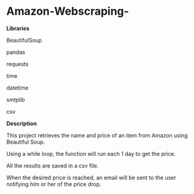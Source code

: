 # Amazon-Webscraping-

**Libraries**

BeautifulSoup

pandas

requests

time

datetime

smtplib

csv

**Description**

This project retrieves the name and price of an item from Amazon using Beautiful Soup.

Using a while loop, the function will run each 1 day to get the price.

All the results are saved in a csv file.

When the desired price is reached, an email will be sent to the user notifying him or her of the price drop.
